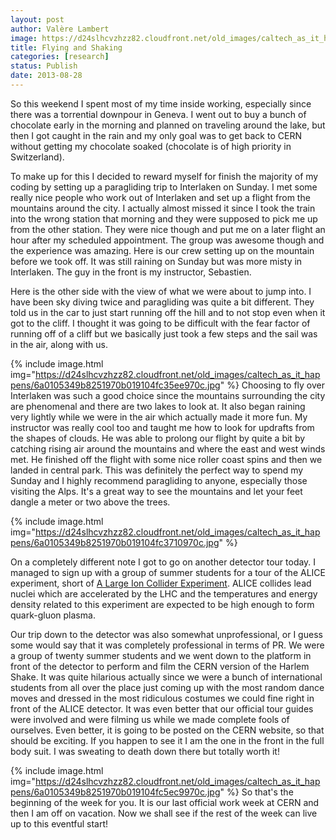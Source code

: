 ```yaml
---
layout: post
author: Valère Lambert
image: https://d24slhcvzhzz82.cloudfront.net/old_images/caltech_as_it_happens/6a0105349b8251970b0192acc54fd6970d.jpg
title: Flying and Shaking 
categories: [research]
status: Publish
date: 2013-08-28
---
```



So this weekend I spent most of my time inside working, especially since there was a torrential downpour in Geneva. I went out to buy a bunch of chocolate early in the morning and planned on traveling around the lake, but then I got caught in the rain and my only goal was to get back to CERN without getting my chocolate soaked (chocolate is of high priority in Switzerland).

To make up for this I decided to reward myself for finish the majority of my coding by setting up a paragliding trip to Interlaken on Sunday. I met some really nice people who work out of Interlaken and set up a flight from the mountains around the city. I actually almost missed it since I took the train into the wrong station that morning and they were supposed to pick me up from the other station. They were nice though and put me on a later flight an hour after my scheduled appointment. The group was awesome though and the experience was amazing. Here is our crew setting up on the mountain before we took off. It was still raining on Sunday but was more misty in Interlaken. The guy in the front is my instructor, Sebastien.

Here is the other side with the view of what we were about to jump into. I have been sky diving twice and paragliding was quite a bit different. They told us in the car to just start running off the hill and to not stop even when it got to the cliff. I thought it was going to be difficult with the fear factor of running off of a cliff but we basically just took a few steps and the sail was in the air, along with us.


{% include image.html img="https://d24slhcvzhzz82.cloudfront.net/old_images/caltech_as_it_happens/6a0105349b8251970b019104fc35ee970c.jpg" %}
Choosing to fly over Interlaken was such a good choice since the mountains surrounding the city are phenomenal and there are two lakes to look at. It also began raining very lightly while we were in the air which actually made it more fun. My instructor was really cool too and taught me how to look for updrafts from the shapes of clouds. He was able to prolong our flight by quite a bit by catching rising air around the mountains and where the east and west winds met. He finished off the flight with some nice roller coast spins and then we landed in central park. This was definitely the perfect way to spend my Sunday and I highly recommend paragliding to anyone, especially those visiting the Alps. It's a great way to see the mountains and let your feet dangle a meter or two above the trees.


{% include image.html img="https://d24slhcvzhzz82.cloudfront.net/old_images/caltech_as_it_happens/6a0105349b8251970b019104fc3710970c.jpg" %}

On a completely different note I got to go on another detector tour today. I managed to sign up with a group of summer students for a tour of the ALICE experiment, short of <a class="zem_slink" href="https://en.wikipedia.org/wiki/A_Large_Ion_Collider_Experiment" rel="wikipedia" target="_blank" title="A Large Ion Collider Experiment">A Large Ion Collider Experiment</a>. ALICE collides lead nuclei which are accelerated by the LHC and the temperatures and energy density related to this experiment are expected to be high enough to form quark-gluon plasma.

Our trip down to the detector was also somewhat unprofessional, or I guess some would say that it was completely professional in terms of PR. We were a group of twenty summer students and we went down to the platform in front of the detector to perform and film the CERN version of the Harlem Shake. It was quite hilarious actually since we were a bunch of international students from all over the place just coming up with the most random dance moves and dressed in the most ridiculous costumes we could fine right in front of the ALICE detector. It was even better that our official tour guides were involved and were filming us while we made complete fools of ourselves. Even better, it is going to be posted on the CERN website, so that should be exciting. If you happen to see it I am the one in the front in the full body suit. I was sweating to death down there but totally worth it!

{% include image.html img="https://d24slhcvzhzz82.cloudfront.net/old_images/caltech_as_it_happens/6a0105349b8251970b019104fc5ec9970c.jpg" %}
So that's the beginning of the week for you. It is our last official work week at CERN and then I am off on vacation. Now we shall see if the rest of the week can live up to this eventful start!

